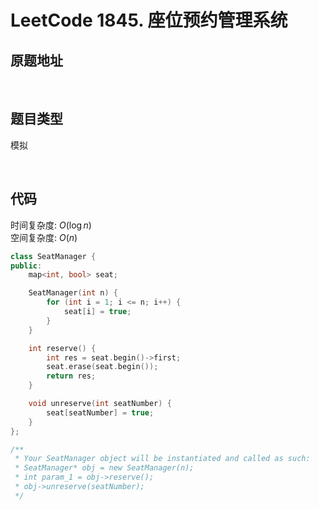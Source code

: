 # LeetCode 1845. 座位预约管理系统

## 原题地址

[](https://leetcode.cn/problems/seat-reservation-manager)

<br/>

## 题目类型

模拟

<br/>

## 代码

时间复杂度: $O(\log{n})$
<br/>
空间复杂度: $O(n)$

```C++
class SeatManager {
public:
    map<int, bool> seat;

    SeatManager(int n) {
        for (int i = 1; i <= n; i++) {
            seat[i] = true;
        }
    }

    int reserve() {
        int res = seat.begin()->first;
        seat.erase(seat.begin());
        return res;
    }

    void unreserve(int seatNumber) {
        seat[seatNumber] = true;
    }
};

/**
 * Your SeatManager object will be instantiated and called as such:
 * SeatManager* obj = new SeatManager(n);
 * int param_1 = obj->reserve();
 * obj->unreserve(seatNumber);
 */
```